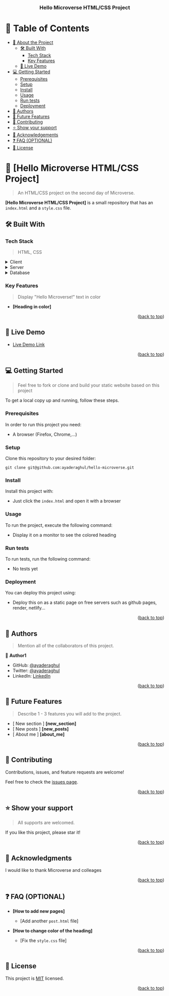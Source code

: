 <a name="readme-top"></a>

<div align="center">

  <h3><b>Hello Microverse HTML/CSS Project</b></h3>

</div>

# 📗 Table of Contents

- [📖 About the Project](#about-project)
  - [🛠 Built With](#built-with)
    - [Tech Stack](#tech-stack)
    - [Key Features](#key-features)
  - [🚀 Live Demo](#live-demo)
- [💻 Getting Started](#getting-started)
  - [Prerequisites](#prerequisites)
  - [Setup](#setup)
  - [Install](#install)
  - [Usage](#usage)
  - [Run tests](#run-tests)
  - [Deployment](#deployment)
- [👥 Authors](#authors)
- [🔭 Future Features](#future-features)
- [🤝 Contributing](#contributing)
- [⭐️ Show your support](#support)
- [🙏 Acknowledgements](#acknowledgements)
- [❓ FAQ (OPTIONAL)](#faq)
- [📝 License](#license)

# 📖 [Hello Microverse HTML/CSS Project] <a name="about-project"></a>

> An HTML/CSS project on the second day of Microverse.

**[Hello Microverse HTML/CSS Project]** is a small repository that has an `index.html` and a `style.css` file.

## 🛠 Built With <a name="built-with"></a>

### Tech Stack <a name="tech-stack"></a>

> HTML, CSS

<details>
  <summary>Client</summary>
  <ul>
    <li><a href="https://reactjs.org/">HTML</a></li>
  </ul>
</details>

<details>
  <summary>Server</summary>
  <ul>
    <li><a href="https://expressjs.com/">N/A</a></li>
  </ul>
</details>

<details>
<summary>Database</summary>
  <ul>
    <li><a href="https://www.postgresql.org/">N/A</a></li>
  </ul>
</details>

### Key Features <a name="key-features"></a>

> Display "Hello Microverse!" text in color

- **[Heading in color]**

<p align="right">(<a href="#readme-top">back to top</a>)</p>

## 🚀 Live Demo <a name="live-demo"></a>

- [Live Demo Link](https://google.com)

<p align="right">(<a href="#readme-top">back to top</a>)</p>

## 💻 Getting Started <a name="getting-started"></a>

> Feel free to fork or clone and build your static website based on this project

To get a local copy up and running, follow these steps.

### Prerequisites

In order to run this project you need:

- A browser (Firefox, Chrome,...)

### Setup

Clone this repository to your desired folder:

`git clone git@github.com:ayaderaghul/hello-microverse.git`

### Install

Install this project with:

- Just click the `index.html` and open it with a browser

### Usage

To run the project, execute the following command:

- Display it on a monitor to see the colored heading

### Run tests

To run tests, run the following command:

- No tests yet

### Deployment

You can deploy this project using:

- Deploy this on as a static page on free servers such as github pages, render, netlify...

<p align="right">(<a href="#readme-top">back to top</a>)</p>

## 👥 Authors <a name="authors"></a>

> Mention all of the collaborators of this project.

👤 **Author1**

- GitHub: [@ayaderaghul](https://github.com/ayaderaghul)
- Twitter: [@ayaderaghul](https://twitter.com/ayaderaghul)
- LinkedIn: [LinkedIn](https://www.linkedin.com/in/linh-chi-n-371139180/)

<p align="right">(<a href="#readme-top">back to top</a>)</p>

## 🔭 Future Features <a name="future-features"></a>

> Describe 1 - 3 features you will add to the project.

- [ New section ] **[new_section]**
- [ New posts ] **[new_posts]**
- [ About me ] **[about_me]**

<p align="right">(<a href="#readme-top">back to top</a>)</p>

## 🤝 Contributing <a name="contributing"></a>

Contributions, issues, and feature requests are welcome!

Feel free to check the [issues page](../../issues/).

<p align="right">(<a href="#readme-top">back to top</a>)</p>

## ⭐️ Show your support <a name="support"></a>

> All supports are welcomed.

If you like this project, please star it!

<p align="right">(<a href="#readme-top">back to top</a>)</p>

## 🙏 Acknowledgments <a name="acknowledgements"></a>

I would like to thank Microverse and colleages

<p align="right">(<a href="#readme-top">back to top</a>)</p>


## ❓ FAQ (OPTIONAL) <a name="faq"></a>

- **[How to add new pages]**

  - [Add another `post.html` file]

- **[How to change color of the heading]**

  - [Fix the `style.css` file]

<p align="right">(<a href="#readme-top">back to top</a>)</p>

## 📝 License <a name="license"></a>

This project is [MIT](https://choosealicense.com/licenses/mit/) licensed.

<p align="right">(<a href="#readme-top">back to top</a>)</p>